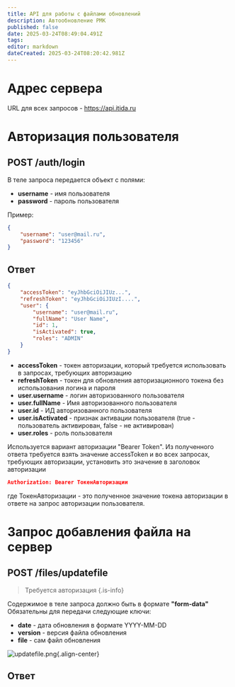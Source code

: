 ```yaml
---
title: API для работы с файлами обновлений
description: Автообновление РМК
published: false
date: 2025-03-24T08:49:04.491Z
tags: 
editor: markdown
dateCreated: 2025-03-24T08:20:42.981Z
---
```


# Адрес сервера
URL для всех запросов - https://api.itida.ru


# Авторизация пользователя
## POST /auth/login

В теле запроса передается объект с полями:
- **username** - имя пользователя
- **password** - пароль пользователя

Пример:

```json
{
    "username": "user@mail.ru",
    "password": "123456"
}
```

## Ответ
```json
{
    "accessToken": "eyJhbGciOiJIUz...",
    "refreshToken": "eyJhbGciOiJIUzI....",
    "user": {
        "username": "user@mail.ru",
        "fullName": "User Name",
        "id": 1,
        "isActivated": true,
        "roles": "ADMIN"
    }
}
```
- **accessToken** - токен авторизации, который требуется использовать в запросах, требующих авторизацию
- **refreshToken** - токен для обновления авторизационного токена без использования логина и пароля
- **user.username** - логин авторизованного пользователя
- **user.fullName** - Имя авторизованного пользователя
- **user.id** - ИД авторизованного пользователя
- **user.isActivated** - признак активации пользователя (true - пользователь активирован, false - не активирован)
- **user.roles** - роль пользователя

Используется вариант авторизации "Bearer Token".
Из полученного ответа требуется взять значение accessToken и во всех запросах, требующих авторизации,  установить это значение в заголовок авторизации
```json 
Authorization: Bearer ТокенАвторизации
````
где ТокенАвторизации - это полученное значение токена авторизации в ответе на запрос авторизации пользователя.

# Запрос добавления файла на сервер
## POST /files/updatefile

> Требуется авторизация
{.is-info}


Содержимое в теле запроса должно быть в формате **"form-data"**
Обязательны для передачи следующие ключи:
- **date** - дата обновления в формате YYYY-MM-DD
- **version** - версия файла обновления
- **file** - сам файл обновления

![updatefile.png](/images/api/updates/updatefile.png){.align-center}

## Ответ